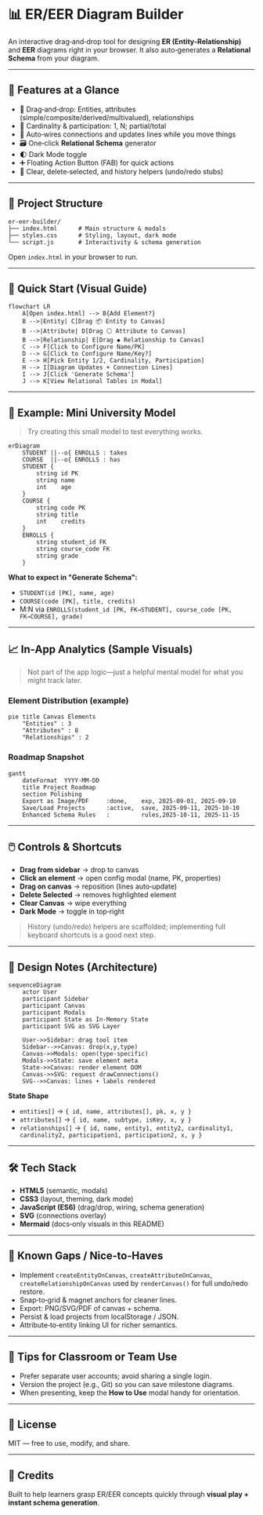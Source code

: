 # 📊 ER/EER Diagram Builder

An interactive drag‑and‑drop tool for designing **ER (Entity‑Relationship)** and **EER** diagrams right in your browser. It also auto‑generates a **Relational Schema** from your diagram.

---

## 🚀 Features at a Glance

- 🎨 Drag‑and‑drop: Entities, attributes (simple/composite/derived/multivalued), relationships
- 🧭 Cardinality & participation: 1, N; partial/total
- 🧩 Auto‑wires connections and updates lines while you move things
- 🗃️ One‑click **Relational Schema** generator
- 🌓 Dark Mode toggle
- ➕ Floating Action Button (FAB) for quick actions
- 🧹 Clear, delete‑selected, and history helpers (undo/redo stubs)

---

## 📁 Project Structure

```
er-eer-builder/
├── index.html      # Main structure & modals
├── styles.css      # Styling, layout, dark mode
└── script.js       # Interactivity & schema generation
```

Open `index.html` in your browser to run.

---

## 🧰 Quick Start (Visual Guide)

```mermaid
flowchart LR
    A[Open index.html] --> B{Add Element?}
    B -->|Entity| C[Drag 📦 Entity to Canvas]
    B -->|Attribute| D[Drag ⚪ Attribute to Canvas]
    B -->|Relationship| E[Drag ◆ Relationship to Canvas]
    C --> F[Click to Configure Name/PK]
    D --> G[Click to Configure Name/Key?]
    E --> H[Pick Entity 1/2, Cardinality, Participation]
    H --> I[Diagram Updates + Connection Lines]
    I --> J[Click 'Generate Schema']
    J --> K[View Relational Tables in Modal]
```

---

## 🧪 Example: Mini University Model

> Try creating this small model to test everything works.

```mermaid
erDiagram
    STUDENT ||--o{ ENROLLS : takes
    COURSE  ||--o{ ENROLLS : has
    STUDENT {
        string id PK
        string name
        int    age
    }
    COURSE {
        string code PK
        string title
        int    credits
    }
    ENROLLS {
        string student_id FK
        string course_code FK
        string grade
    }
```

**What to expect in "Generate Schema":**  
- `STUDENT(id [PK], name, age)`  
- `COURSE(code [PK], title, credits)`  
- M:N via `ENROLLS(student_id [PK, FK→STUDENT], course_code [PK, FK→COURSE], grade)`

---

## 📈 In‑App Analytics (Sample Visuals)

> Not part of the app logic—just a helpful mental model for what you might track later.

### Element Distribution (example)
```mermaid
pie title Canvas Elements
    "Entities" : 3
    "Attributes" : 8
    "Relationships" : 2
```

### Roadmap Snapshot
```mermaid
gantt
    dateFormat  YYYY-MM-DD
    title Project Roadmap
    section Polishing
    Export as Image/PDF     :done,    exp, 2025-09-01, 2025-09-10
    Save/Load Projects      :active,  save, 2025-09-11, 2025-10-10
    Enhanced Schema Rules   :         rules,2025-10-11, 2025-11-15
```

---

## 🖱️ Controls & Shortcuts

- **Drag from sidebar** → drop to canvas
- **Click an element** → open config modal (name, PK, properties)
- **Drag on canvas** → reposition (lines auto‑update)
- **Delete Selected** → removes highlighted element
- **Clear Canvas** → wipe everything
- **Dark Mode** → toggle in top‑right

> History (undo/redo) helpers are scaffolded; implementing full keyboard shortcuts is a good next step.

---

## 🧠 Design Notes (Architecture)

```mermaid
sequenceDiagram
    actor User
    participant Sidebar
    participant Canvas
    participant Modals
    participant State as In-Memory State
    participant SVG as SVG Layer

    User->>Sidebar: drag tool item
    Sidebar-->>Canvas: drop(x,y,type)
    Canvas->>Modals: open(type-specific)
    Modals->>State: save element meta
    State->>Canvas: render element DOM
    Canvas->>SVG: request drawConnections()
    SVG-->>Canvas: lines + labels rendered
```

**State Shape**
- `entities[]` → `{ id, name, attributes[], pk, x, y }`
- `attributes[]` → `{ id, name, subtype, isKey, x, y }`
- `relationships[]` → `{ id, name, entity1, entity2, cardinality1, cardinality2, participation1, participation2, x, y }`

---

## 🛠️ Tech Stack

- **HTML5** (semantic, modals)
- **CSS3** (layout, theming, dark mode)
- **JavaScript (ES6)** (drag/drop, wiring, schema generation)
- **SVG** (connections overlay)
- **Mermaid** (docs‑only visuals in this README)

---

## 🧩 Known Gaps / Nice‑to‑Haves

- Implement `createEntityOnCanvas`, `createAttributeOnCanvas`, `createRelationshipOnCanvas` used by `renderCanvas()` for full undo/redo restore.
- Snap‑to‑grid & magnet anchors for cleaner lines.
- Export: PNG/SVG/PDF of canvas + schema.
- Persist & load projects from localStorage / JSON.
- Attribute‑to‑entity linking UI for richer semantics.

---

## 🔐 Tips for Classroom or Team Use

- Prefer separate user accounts; avoid sharing a single login.
- Version the project (e.g., Git) so you can save milestone diagrams.
- When presenting, keep the **How to Use** modal handy for orientation.

---

## 📜 License

MIT — free to use, modify, and share.

---

## 🙌 Credits

Built to help learners grasp ER/EER concepts quickly through **visual play + instant schema generation**.
